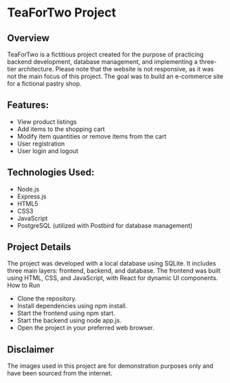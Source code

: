 # TeaForTwo Project


## Overview

TeaForTwo is a fictitious project created for the purpose of practicing backend development, database management, and implementing a three-tier architecture. Please note that the website is not responsive, as it was not the main focus of this project. The goal was to build an e-commerce site for a fictional pastry shop.

## Features:

 * View product listings
 * Add items to the shopping cart
 * Modify item quantities or remove items from the cart
 * User registration
 * User login and logout

## Technologies Used:

  * Node.js
  * Express.js
  * HTML5
  * CSS3
  * JavaScript
  * PostgreSQL (utilized with Postbird for database management)

## Project Details

The project was developed with a local database using SQLite. It includes three main layers: frontend, backend, and database. The frontend was built using HTML, CSS, and JavaScript, with React for dynamic UI components.
How to Run

  * Clone the repository.
  * Install dependencies using npm install.
  * Start the frontend using npm start.
  * Start the backend using node app.js.
  * Open the project in your preferred web browser.

## Disclaimer

The images used in this project are for demonstration purposes only and have been sourced from the internet.
